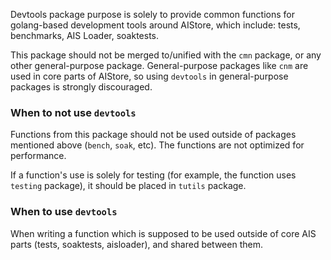 Devtools package purpose is solely to provide common functions for golang-based development tools around AIStore, which
include: tests, benchmarks, AIS Loader, soaktests.


This package should not be merged to/unified with the `cmn` package, or any other general-purpose package. 
General-purpose packages like `cnm` are used in core parts of AIStore, so using `devtools` in general-purpose
packages is strongly discouraged.

### When to not use `devtools`

Functions from this package should not be used outside of packages mentioned above (`bench`, `soak`, etc). The functions
 are not optimized for performance.

If a function's use is solely for testing (for example, the function uses `testing` package), it should be placed
 in `tutils` package.

### When to use `devtools`

When writing a function which is supposed to be used outside of core AIS parts (tests, soaktests, aisloader),
and shared between them.
 